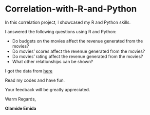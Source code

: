 # Correlation-with-R-and-Python

In this correlation project, I showcased my R and Python skills.

I answered the following questions using R and Python:

* Do budgets on the movies affect the revenue generated from the movies?
* Do movies’ scores affect the revenue generated from the movies?
* Do movies’ rating affect the revenue generated from the movies?
* What other relationships can be shown?

I got the data from [here](https://www.kaggle.com/datasets/danielgrijalvas/movies)

Read my codes and have fun.

Your feedback will be greatly appreciated.

Warm Regards,

**Olamide Emida**
